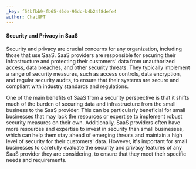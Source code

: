 ```yaml
---
_key: f54bfbb9-fb65-46de-95dc-b4b24f8defe4
author: ChatGPT
---
```


#### Security and Privacy in SaaS

Security and privacy are crucial concerns for any organization, including those that use SaaS. SaaS providers are responsible for securing their infrastructure and protecting their customers' data from unauthorized access, data breaches, and other security threats. They typically implement a range of security measures, such as access controls, data encryption, and regular security audits, to ensure that their systems are secure and compliant with industry standards and regulations.

One of the main benefits of SaaS from a security perspective is that it shifts much of the burden of securing data and infrastructure from the small business to the SaaS provider. This can be particularly beneficial for small businesses that may lack the resources or expertise to implement robust security measures on their own. Additionally, SaaS providers often have more resources and expertise to invest in security than small businesses, which can help them stay ahead of emerging threats and maintain a high level of security for their customers' data. However, it's important for small businesses to carefully evaluate the security and privacy features of any SaaS provider they are considering, to ensure that they meet their specific needs and requirements.
